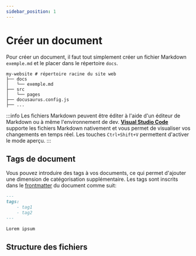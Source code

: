 ```yaml
---
sidebar_position: 1
---
```

# Créer un document

Pour créer un document, il faut tout simplement créer un fichier Markdown `exemple.md` et le placer dans le répertoire `docs`. 

```
my-website # répertoire racine du site web
├── docs
│   └── exemple.md
├── src
│   └── pages
├── docusaurus.config.js
├── ...
```
:::info
Les fichiers Markdown peuvent être éditer à l'aide d'un éditeur de Markdown ou à même l'environnement de dev. [**Visual Studio Code**](https://code.visualstudio.com/docs/languages/markdown) supporte les fichiers Markdown nativement et vous permet de visualiser vos changements en temps réel. Les touches `Ctrl+Shift+V` permettent d'activer le mode aperçu.
:::

## Tags de document
Vous pouvez introduire des tags à vos documents, ce qui permet d'ajouter une dimension de catégorisation supplémentaire. Les tags sont inscrits dans le [frontmatter](./docs-fonctionnalit%C3%A9s-md.md) du document comme suit:

```md title="exemple.md"
---
tags:
    - tag1
    - tag2
---

Lorem ipsum
```

## Structure des fichiers
